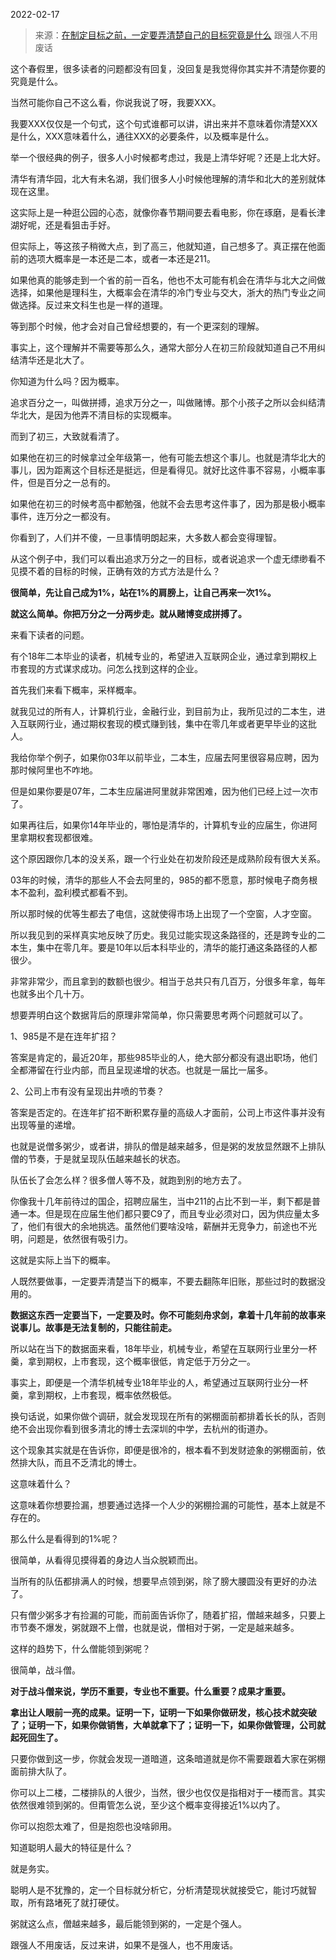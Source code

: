 2022-02-17

> 来源：[在制定目标之前，一定要弄清楚自己的目标究竟是什么](http://mp.weixin.qq.com/s?__biz=MzU3NDc5Nzc0NQ==&mid=2247512982&idx=1&sn=1ae0b0e6ab7c46a7d5a4b8a6b7e76fe9&chksm=fd2e1148ca59985e005d50dc64345455c048b5ca0e77a81580a595c56ee0fa384f0927991b9f&scene=27#wechat_redirect)
> 跟强人不用废话

这个春假里，很多读者的问题都没有回复，没回复是我觉得你其实并不清楚你要的究竟是什么。

  

当然可能你自己不这么看，你说我说了呀，我要XXX。  

  

我要XXX仅仅是一个句式，这个句式谁都可以讲，讲出来并不意味着你清楚XXX是什么，XXX意味着什么，通往XXX的必要条件，以及概率是什么。  

  

举一个很经典的例子，很多人小时候都考虑过，我是上清华好呢？还是上北大好。  

  

清华有清华园，北大有未名湖，我们很多人小时候他理解的清华和北大的差别就体现在这里。

  

这实际上是一种逛公园的心态，就像你春节期间要去看电影，你在琢磨，是看长津湖好呢，还是看狙击手好。  

  

但实际上，等这孩子稍微大点，到了高三，他就知道，自己想多了。真正摆在他面前的选项大概率是一本还是二本，或者一本还是211。

  

如果他真的能够走到一个省的前一百名，他也不太可能有机会在清华与北大之间做选择，如果他是理科生，大概率会在清华的冷门专业与交大，浙大的热门专业之间做选择。反过来文科生也是一样的道理。

  

等到那个时候，他才会对自己曾经想要的，有一个更深刻的理解。  

  

事实上，这个理解并不需要等那么久，通常大部分人在初三阶段就知道自己不用纠结清华还是北大了。

  

你知道为什么吗？因为概率。  

  

追求百分之一，叫做拼搏，追求万分之一，叫做赌博。那个小孩子之所以会纠结清华北大，是因为他弄不清目标的实现概率。

  

而到了初三，大致就看清了。

  

如果他在初三的时候拿过全年级第一，他有可能去想这个事儿。也就是清华北大的事儿，因为距离这个目标还是挺远，但是看得见。就好比这件事不容易，小概率事件，但是百分之一总有的。  

  

如果他在初三的时候考高中都勉强，他就不会去思考这件事了，因为那是极小概率事件，连万分之一都没有。

  

你看到了，人们并不傻，一旦事情明朗起来，大多数人都会变得理智。  

  

从这个例子中，我们可以看出追求万分之一的目标，或者说追求一个虚无缥缈看不见摸不着的目标的时候，正确有效的方式方法是什么？  

  

 **很简单，先让自己成为1%，站在1%的肩膀上，让自己再来一次1%。**

  

 **就这么简单。你把万分之一分两步走。就从赌博变成拼搏了。**

  

来看下读者的问题。

  

有个18年二本毕业的读者，机械专业的，希望进入互联网企业，通过拿到期权上市套现的方式谋求成功。问怎么找到这样的企业。

  

首先我们来看下概率，采样概率。  

  

就我见过的所有人，计算机行业，金融行业，到目前为止，我所见过的二本生，进入互联网行业，通过期权套现的模式赚到钱，集中在零几年或者更早毕业的这批人。

  

我给你举个例子，如果你03年以前毕业，二本生，应届去阿里很容易应聘，因为那时候阿里也不咋地。  

  

但是如果你要是07年，二本生应届进阿里就非常困难，因为他们已经上过一次市了。  

  

如果再往后，如果你14年毕业的，哪怕是清华的，计算机专业的应届生，你进阿里拿期权套现都很难。  

  

这个原因跟你几本的没关系，跟一个行业处在初发阶段还是成熟阶段有很大关系。  

  

03年的时候，清华的那些人不会去阿里的，985的都不愿意，那时候电子商务根本不盈利，盈利模式都看不到。  

  

所以那时候的优等生都去了电信，这就使得市场上出现了一个空窗，人才空窗。

  

所以我见到的采样真实地反映了历史。我见过能实现这条路径的，还是跨专业的二本生，集中在零几年。要是10年以后本科毕业的，清华的能打通这条路径的人都很少。  

  

非常非常少，而且拿到的数额也很少。相当于总共只有几百万，分很多年拿，每年也就多出个几十万。  

  

想要弄明白这个数据背后的原理非常简单，你只需要思考两个问题就可以了。  

  

1、985是不是在连年扩招？

  

答案是肯定的，最近20年，那些985毕业的人，绝大部分都没有退出职场，他们全都滞留在行业内部，而且呈现递增的状态。也就是一届比一届多。

  

2、公司上市有没有呈现出井喷的节奏？  

  

答案是否定的。在连年扩招不断积累存量的高级人才面前，公司上市这件事并没有出现等量的递增。

  

也就是说僧多粥少，或者讲，排队的僧是越来越多，但是粥的发放显然跟不上排队僧的节奏，于是就呈现队伍越来越长的状态。

  

队伍长了会怎么样？很多僧人等不及，就跑到别的地方去了。  

  

你像我十几年前待过的国企，招聘应届生，当中211的占比不到一半，剩下都是普通一本。但是现在应届生他们都只要C9了，而且专业必须对口，因为供应量太多了，他们有很大的余地挑选。虽然他们要啥没啥，薪酬并无竞争力，前途也不光明，问题是，依然很有吸引力。

  

这就是实际上当下的概率。  

  

人既然要做事，一定要弄清楚当下的概率，不要去翻陈年旧账，那些过时的数据没用的。

  

 **数据这东西一定要当下，一定要及时。你不可能刻舟求剑，拿着十几年前的故事来说事儿。故事是无法复制的，只能往前走。**  

  

所以站在当下的数据面来看，18年毕业，机械专业，希望在互联网行业里分一杯羹，拿到期权，上市套现，这个概率很低，肯定低于万分之一。  

  

事实上，即便是一个清华机械专业18年毕业的人，希望通过互联网行业分一杯羹，拿到期权，上市套现，概率依然极低。

  

换句话说，如果你做个调研，就会发现现在所有的粥棚面前都排着长长的队，否则绝不会出现你看到很多清北的博士去深圳的中学，去杭州的街道办。  

  

这个现象其实就是在告诉你，即便是很冷的，根本看不到发财迹象的粥棚面前，依然排大队，而且不乏清北的博士。  

  

这意味着什么？  

  

这意味着你想要捡漏，想要通过选择一个人少的粥棚捡漏的可能性，基本上就是不存在的。  

  

那么什么是看得到的1%呢？  

  

很简单，从看得见摸得着的身边人当众脱颖而出。

  

当所有的队伍都排满人的时候，想要早点领到粥，除了膀大腰圆没有更好的办法了。  

  

只有僧少粥多才有捡漏的可能，而前面告诉你了，随着扩招，僧越来越多，只要上市节奏不爆发，粥就跟不上僧，也就是说，僧相对于粥，一定是越来越多。  

  

这样的趋势下，什么僧能领到粥呢？  

  

很简单，战斗僧。

  

 **对于战斗僧来说，学历不重要，专业也不重要。什么重要？成果才重要。**

  

**拿出让人眼前一亮的成果。证明一下，证明一下如果你做研发，核心技术就突破了；证明一下，如果你做销售，大单就拿下了；证明一下，如果你做管理，公司就起死回生了。**

  

只要你做到这一步，你就会发现一道暗道，这条暗道就是你不需要跟着大家在粥棚面前排大队了。  

  

你可以上二楼，二楼排队的人很少，当然，很少也仅仅是指相对于一楼而言。其实依然很难领到粥的。但甭管怎么说，至少这个概率变得接近1%以内了。

  

你可以抱怨太难了，但是抱怨也没啥卵用。

  

知道聪明人最大的特征是什么？  

  

就是务实。

  

聪明人是不犹豫的，定一个目标就分析它，分析清楚现状就接受它，能讨巧就智取，所有路堵死了就打硬仗。  

  

粥就这么点，僧越来越多，最后能领到粥的，一定是个强人。  

  

跟强人不用废话，反过来讲，如果不是强人，也不用废话。

